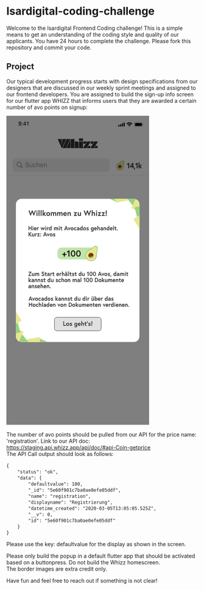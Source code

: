 # Isardigital-coding-challenge
Welcome to the Isardigital Frontend Coding challenge! 
This is a simple means to get an understanding of the coding style and quality of our applicants. 
You have 24 hours to complete the challenge. Please fork this repository and commit your code. 

## Project 
Our typical development progress starts with design specifications from our designers that are discussed in our weekly sprint meetings and assigned to our frontend developers. 
You are assigned to build the sign-up info screen for our flutter app WHIZZ that informs users that they are awarded a certain number of avo points on signup: 

![Screen](assets/whizz_registration_popup.png)

The number of avo points should be pulled from our API for the price name: 'registration'.
Link to our API doc: https://staging.api.whizz.app/api/doc/#api-Coin-getprice  
The API Call output should look as follows: 
```
{
    "status": "ok",
    "data": {
        "defaultvalue": 100,
        "_id": "5e60f901c7ba0ae0efe05ddf",
        "name": "registration",
        "displayname": "Registrierung",
        "datetime_created": "2020-03-05T13:05:05.525Z",
        "__v": 0,
        "id": "5e60f901c7ba0ae0efe05ddf"
    }
}
```
Please use the key: defaultvalue for the display as shown in the screen. 

Please only build the popup in a default flutter app that should be activated based on a buttonpress. Do not build the Whizz homescreen.  
The border images are extra credit only. 

Have fun and feel free to reach out if something is not clear! 

